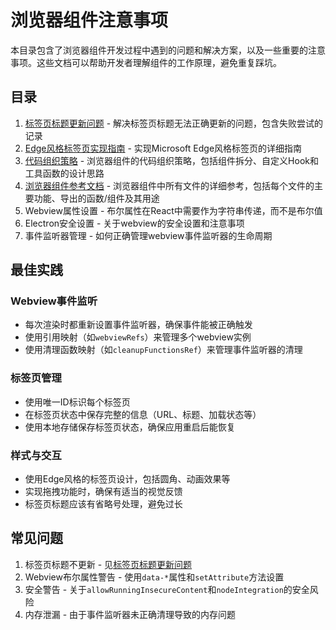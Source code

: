 # 浏览器组件注意事项

本目录包含了浏览器组件开发过程中遇到的问题和解决方案，以及一些重要的注意事项。这些文档可以帮助开发者理解组件的工作原理，避免重复踩坑。

## 目录

1. [标签页标题更新问题](./TabTitleUpdateIssue.md) - 解决标签页标题无法正确更新的问题，包含失败尝试的记录
2. [Edge风格标签页实现指南](./EdgeStyleTabsImplementation.md) - 实现Microsoft Edge风格标签页的详细指南
3. [代码组织策略](./CodeOrganization.md) - 浏览器组件的代码组织策略，包括组件拆分、自定义Hook和工具函数的设计思路
4. [浏览器组件参考文档](./BrowserComponentsReference.md) - 浏览器组件中所有文件的详细参考，包括每个文件的主要功能、导出的函数/组件及其用途
5. Webview属性设置 - 布尔属性在React中需要作为字符串传递，而不是布尔值
6. Electron安全设置 - 关于webview的安全设置和注意事项
7. 事件监听器管理 - 如何正确管理webview事件监听器的生命周期

## 最佳实践

### Webview事件监听

- 每次渲染时都重新设置事件监听器，确保事件能被正确触发
- 使用引用映射（如`webviewRefs`）来管理多个webview实例
- 使用清理函数映射（如`cleanupFunctionsRef`）来管理事件监听器的清理

### 标签页管理

- 使用唯一ID标识每个标签页
- 在标签页状态中保存完整的信息（URL、标题、加载状态等）
- 使用本地存储保存标签页状态，确保应用重启后能恢复

### 样式与交互

- 使用Edge风格的标签页设计，包括圆角、动画效果等
- 实现拖拽功能时，确保有适当的视觉反馈
- 标签页标题应该有省略号处理，避免过长

## 常见问题

1. 标签页标题不更新 - 见[标签页标题更新问题](./TabTitleUpdateIssue.md)
2. Webview布尔属性警告 - 使用`data-*`属性和`setAttribute`方法设置
3. 安全警告 - 关于`allowRunningInsecureContent`和`nodeIntegration`的安全风险
4. 内存泄漏 - 由于事件监听器未正确清理导致的内存问题
